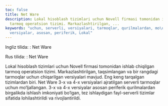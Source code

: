 ```yaml
---
toc: false
title: Net Ware
description: Lokal hisoblash tizimlari uchun Novell firmasi tomonidan ishlab chiqilgan
  tarmoq operatsion tizimi. Markazlashtirilgan, ...
keywords: "uchun, serverli, versiyalari, tarmoqlar, qurilmalardan, mo\u2018ljallangan,
  versiyalar, asosan, periferik, Lokal"
---
```


Ingliz tilida:
:   Net Ware

Rus tilida:
:   Net Ware

Lokal hisoblash tizimlari uchun Novell firmasi tomonidan ishlab chiqilgan tarmoq operatsion tizimi. Markazlashtirilgan, taqsimlangan va bir rangdagi tarmoqlar uchun chiqarilgan versiyalari mavjud. Eng keng tarqalgan tizimlardan biri. Net Ware 3-x va 4-x versiyalari ajratilgan serverli tarmoqlar uchun mo‘ljallangan. 3-x va 4-x versiyalar asosan periferik qurilmalardan birgalikda ishlash imkoniyati bo‘lgan, tez ishlaydigan fayl-serverli tizimlar sifatida lohilashtirildi va rivojlantirildi.